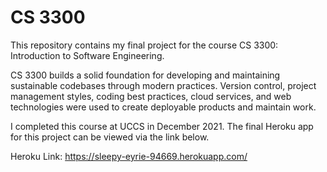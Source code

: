 # CS 3300

This repository contains my final project for the course CS 3300: Introduction to Software Engineering.

CS 3300 builds a solid foundation for developing and maintaining sustainable codebases through modern practices. Version control, project management styles, coding best practices, cloud services, and web technologies were used to create deployable products and maintain work.

I completed this course at UCCS in December 2021. The final Heroku app for this project can be viewed via the link below.

Heroku Link: https://sleepy-eyrie-94669.herokuapp.com/
